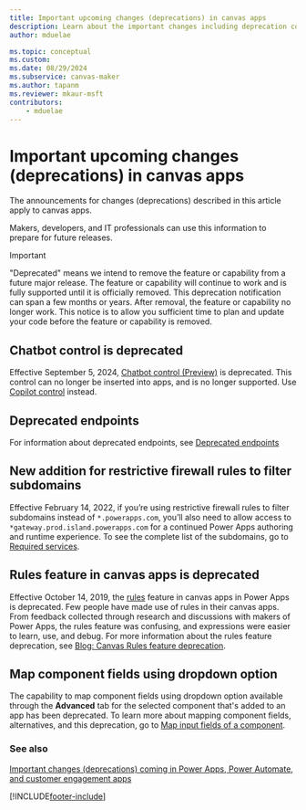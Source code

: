 ```yaml
---
title: Important upcoming changes (deprecations) in canvas apps
description: Learn about the important changes including deprecation coming soon to canvas apps.
author: mduelae

ms.topic: conceptual
ms.custom: 
ms.date: 08/29/2024
ms.subservice: canvas-maker
ms.author: tapanm
ms.reviewer: mkaur-msft
contributors:
    - mduelae
---
```


# Important upcoming changes (deprecations) in canvas apps

The announcements for changes (deprecations) described in this article apply to canvas apps.

Makers, developers, and IT professionals can use this information to prepare for future releases.

> [!IMPORTANT]
> "Deprecated" means we intend to remove the feature or capability from a future major release. The feature or capability will continue to work and is fully supported until it is officially removed. This deprecation notification can span a few months or years. After removal, the feature or capability no longer work. This notice is to allow you sufficient time to plan and update your code before the feature or capability is removed.

## Chatbot control is deprecated

Effective September 5, 2024, [Chatbot control (Preview)](add-ai-chatbot.md) is deprecated. This control can no longer be inserted into apps, and is no longer supported. Use [Copilot control](add-ai-copilot.md) instead.

## Deprecated endpoints

For information about deprecated endpoints, see [Deprecated endpoints](../../limits-and-config.md#deprecated-endpoints)

## New addition for restrictive firewall rules to filter subdomains

Effective February 14, 2022, if you’re using restrictive firewall rules to filter subdomains instead of `*.powerapps.com`, you’ll also need to allow access to `*gateway.prod.island.powerapps.com` for a continued Power Apps authoring and runtime experience. To see the complete list of the subdomains, go to [Required services](limits-and-config.md#required-services).

## Rules feature in canvas apps is deprecated

Effective October 14, 2019, the [rules](working-with-rules.md) feature in canvas apps in Power Apps is deprecated. Few people have made use of rules in their canvas apps. From feedback collected through research and discussions with makers of Power Apps, the rules feature was confusing, and expressions were easier to learn, use, and debug. For more information about the rules feature deprecation, see [Blog: Canvas Rules feature deprecation](https://powerapps.microsoft.com/blog/canvas-rules-feature-deprecation/).

## Map component fields using dropdown option

The capability to map component fields using dropdown option available through the **Advanced** tab for the selected component that's added to an app has been deprecated. To learn more about mapping component fields, alternatives, and this deprecation, go to [Map input fields of a component](map-component-input-fields.md).

### See also

[Important changes (deprecations) coming in Power Apps, Power Automate, and customer engagement apps](/power-platform/important-changes-coming)

[!INCLUDE[footer-include](../../includes/footer-banner.md)]
